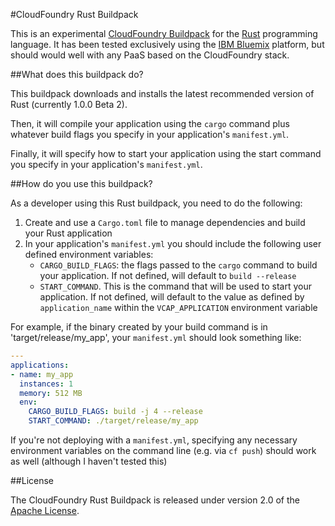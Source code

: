 #CloudFoundry Rust Buildpack

This is an experimental [CloudFoundry
Buildpack](http://docs.cloudfoundry.org/buildpacks/) for the
[Rust](https://rust-lang.org) programming language. It has been tested
exclusively using the [IBM Bluemix](https://console.ng.bluemix.net/) platform,
but should would well with any PaaS based on the CloudFoundry stack.

##What does this buildpack do?

This buildpack downloads and installs the latest recommended version of Rust
(currently 1.0.0 Beta 2).

Then, it will compile your application using the `cargo` command plus whatever
build flags you specify in your application's `manifest.yml`.

Finally, it will specify how to start your application using the start command
you specify in your application's `manifest.yml`.

##How do you use this buildpack?

As a developer using this Rust buildpack, you need to do the following:

1. Create and use a `Cargo.toml` file to manage dependencies and build your
   Rust application
2. In your application's `manifest.yml` you should include the following
   user defined environment variables:
     - `CARGO_BUILD_FLAGS`: the flags passed to the `cargo` command to build your
       application. If not defined, will default to `build --release`
     - `START_COMMAND`. This is the command that will be used to start your
       application. If not defined, will default to the value as defined by
       `application_name` within the `VCAP_APPLICATION` environment variable

For example, if the binary created by your build command is in
'target/release/my_app', your `manifest.yml` should look something like:

``` yaml
---
applications:
- name: my_app
  instances: 1
  memory: 512 MB
  env:
    CARGO_BUILD_FLAGS: build -j 4 --release
    START_COMMAND: ./target/release/my_app
```
If you're not deploying with a `manifest.yml`, specifying any necessary
environment variables on the command line (e.g. via `cf push`) should work
as well (although I haven't tested this)

##License

The CloudFoundry Rust Buildpack is released under version 2.0 of the [Apache
License](http://www.apache.org/licenses/LICENSE-2.0).
